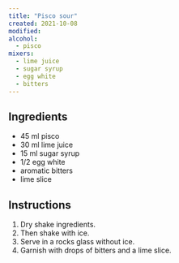 ```yaml
---
title: "Pisco sour"
created: 2021-10-08
modified:
alcohol:
  - pisco
mixers:
  - lime juice
  - sugar syrup
  - egg white
  - bitters
---
```


## Ingredients

- 45 ml pisco
- 30 ml lime juice
- 15 ml sugar syrup
- 1/2 egg white
- aromatic bitters
- lime slice

## Instructions

1. Dry shake ingredients.
2. Then shake with ice.
3. Serve in a rocks glass without ice.
4. Garnish with drops of bitters and a lime slice.
